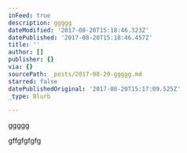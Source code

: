 ```yaml
---
inFeed: true
description: ggggg
dateModified: '2017-08-20T15:18:46.323Z'
datePublished: '2017-08-20T15:18:46.457Z'
title: ''
author: []
publisher: {}
via: {}
sourcePath: _posts/2017-08-20-ggggg.md
starred: false
datePublishedOriginal: '2017-08-20T15:17:09.525Z'
_type: Blurb

---
```

ggggg

gffgfgfgfg
